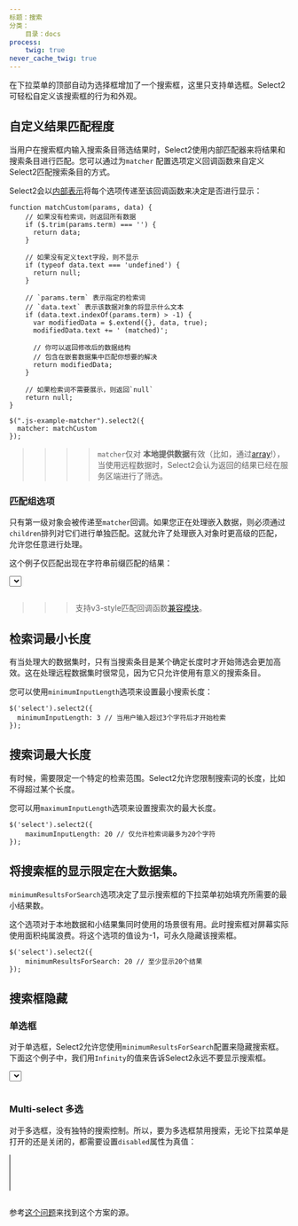 ```yaml
---
标题：搜索
分类：
    目录：docs
process:
    twig: true
never_cache_twig: true
---
```


在下拉菜单的顶部自动为选择框增加了一个搜索框，这里只支持单选框。Select2可轻松自定义该搜索框的行为和外观。

## 自定义结果匹配程度

当用户在搜索框内输入搜索条目筛选结果时，Select2使用内部匹配器来将结果和搜索条目进行匹配。您可以通过为`matcher` 配置选项定义回调函数来自定义Select2匹配搜索条目的方式。

Select2会以[内部表示](/options)将每个选项传递至该回调函数来决定是否进行显示：

```
function matchCustom(params, data) {
    // 如果没有检索词，则返回所有数据
    if ($.trim(params.term) === '') {
      return data;
    }

    // 如果没有定义text字段，则不显示
    if (typeof data.text === 'undefined') {
      return null;
    }

    // `params.term` 表示指定的检索词
    // `data.text` 表示该数据对象的将显示什么文本
    if (data.text.indexOf(params.term) > -1) {
      var modifiedData = $.extend({}, data, true);
      modifiedData.text += ' (matched)';
   
      // 你可以返回修改后的数据结构
      // 包含在嵌套数据集中匹配你想要的解决
      return modifiedData;
    }
   
    // 如果检索词不需要展示，则返回`null` 
    return null;
}
    
$(".js-example-matcher").select2({
  matcher: matchCustom
});
```

>>>> `matcher`仅对 **本地提供数据**有效（比如，通过[array](/data-sources/arrays)!），当使用远程数据时，Select2会认为返回的结果已经在服务区端进行了筛选。

### 匹配组选项

只有第一级对象会被传递至`matcher`回调。如果您正在处理嵌入数据，则必须通过`children`排列对它们进行单独匹配。这就允许了处理嵌入对象时更高级的匹配，允许您任意进行处理。

这个例子仅匹配出现在字符串前缀匹配的结果：

<div class="s2-example">
    <select class="js-example-matcher-start js-states form-control"></select>
</div>

<pre data-fill-from=".js-code-example-matcher"></pre>

<script type="text/javascript" class="js-code-example-matcher">

function matchStart(params, data) {
  // 如果没有检索词则返回原始数据
  if ($.trim(params.term) === '') {
    return data;
  }

  // 忽略，如果没有'childer'属性
  if (typeof data.children === 'undefined') {
    return null;
  }

  // `data.children` 包括实际匹配的选项
  var filteredChildren = [];
  $.each(data.children, function (idx, child) {
    if (child.text.toUpperCase().indexOf(params.term.toUpperCase()) == 0) {
      filteredChildren.push(child);
    }
  });

  // If we matched any of the timezone group's children, then set the matched children on the group
  // 如果与任何时间组子对象匹配，则设置匹配的子组并返回组对象
  if (filteredChildren.length) {
    var modifiedData = $.extend({}, data, true);
    modifiedData.children = filteredChildren;

    // 这里可以返回修改后的数据对象，包括在嵌套数据集合中与`children`匹配的项
    return modifiedData;
  }

  // 如果检索词不需要显示则返回 `null`
  return null;
}

$(".js-example-matcher-start").select2({
  matcher: matchStart
});

</script>

>>> 支持v3-style匹配回调函数[兼容模块](/upgrading/migrating-from-35#wrapper-for-old-style-matcher-callbacks)。

##  检索词最小长度

有当处理大的数据集时，只有当搜索条目是某个确定长度时才开始筛选会更加高效。这在处理远程数据集时很常见，因为它只允许使用有意义的搜索条目。

您可以使用`minimumInputLength`选项来设置最小搜索长度：

```
$('select').select2({
  minimumInputLength: 3 // 当用户输入超过3个字符后才开始检索
});
```

## 搜索词最大长度

有时候，需要限定一个特定的检索范围。Select2允许您限制搜索词的长度，比如不得超过某个长度。

您可以用`maximumInputLength`选项来设置搜索次的最大长度。

```
$('select').select2({
    maximumInputLength: 20 // 仅允许检索词最多为20个字符
});
```

## 将搜索框的显示限定在大数据集。

`minimumResultsForSearch`选项决定了显示搜索框的下拉菜单初始填充所需要的最小结果数。
 
这个选项对于本地数据和小结果集同时使用的场景很有用。此时搜索框对屏幕实际使用面积纯属浪费。将这个选项的值设为-1，可永久隐藏该搜索框。

```
$('select').select2({
    minimumResultsForSearch: 20 // 至少显示20个结果
});
```

## 搜索框隐藏

### 单选框

对于单选框，Select2允许您使用`minimumResultsForSearch`配置来隐藏搜索框。下面这个例子中，我们用`Infinity`的值来告诉Select2永远不要显示搜索框。

<div class="s2-example">
    <select id="js-example-basic-hide-search" class="js-states form-control"></select>
</div>

<pre data-fill-from="#js-code-example-basic-hide-search"></pre>

<script type="text/javascript" id="js-code-example-basic-hide-search">

$("#js-example-basic-hide-search").select2({
    minimumResultsForSearch: Infinity
});

</script>

### Multi-select 多选

对于多选框，没有独特的搜索控制。所以，要为多选框禁用搜索，无论下拉菜单是打开的还是关闭的，都需要设置`disabled`属性为真值：

<div class="s2-example">
    <select id="js-example-basic-hide-search-multi" class="js-states form-control" multiple="multiple"></select>
</div>

<pre data-fill-from="#js-code-example-basic-hide-search-multi"></pre>

<script type="text/javascript" id="js-code-example-basic-hide-search-multi">

$('#js-example-basic-hide-search-multi').select2();

$('#js-example-basic-hide-search-multi').on('select2:opening select2:closing', function( event ) {
    var $searchfield = $(this).parent().find('.select2-search__field');
    $searchfield.prop('disabled', true);
});
</script>

参考[这个问题](https://github.com/select2/select2/issues/4797)来找到这个方案的源。

